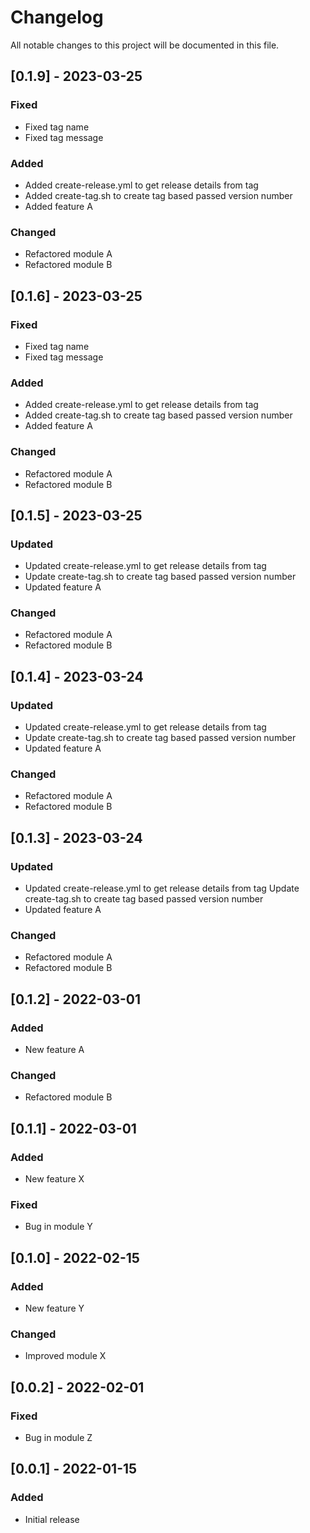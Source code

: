 # Changelog

All notable changes to this project will be documented in this file.

## [0.1.9] - 2023-03-25

### Fixed

- Fixed tag name
- Fixed tag message

### Added

- Added create-release.yml to get release details from tag
- Added create-tag.sh to create tag based passed version number
- Added feature A

### Changed

- Refactored module A
- Refactored module B

## [0.1.6] - 2023-03-25

### Fixed

- Fixed tag name
- Fixed tag message

### Added

- Added create-release.yml to get release details from tag
- Added create-tag.sh to create tag based passed version number
- Added feature A

### Changed

- Refactored module A
- Refactored module B

## [0.1.5] - 2023-03-25

### Updated

- Updated create-release.yml to get release details from tag
- Update create-tag.sh to create tag based passed version number
- Updated feature A

### Changed

- Refactored module A
- Refactored module B

## [0.1.4] - 2023-03-24

### Updated

- Updated create-release.yml to get release details from tag
- Update create-tag.sh to create tag based passed version number
- Updated feature A

### Changed

- Refactored module A
- Refactored module B

## [0.1.3] - 2023-03-24

### Updated

- Updated create-release.yml to get release details from tag
  Update create-tag.sh to create tag based passed version number
- Updated feature A

### Changed

- Refactored module A
- Refactored module B

## [0.1.2] - 2022-03-01

### Added

- New feature A

### Changed

- Refactored module B

## [0.1.1] - 2022-03-01

### Added

- New feature X

### Fixed

- Bug in module Y

## [0.1.0] - 2022-02-15

### Added

- New feature Y

### Changed

- Improved module X

## [0.0.2] - 2022-02-01

### Fixed

- Bug in module Z

## [0.0.1] - 2022-01-15

### Added

- Initial release
